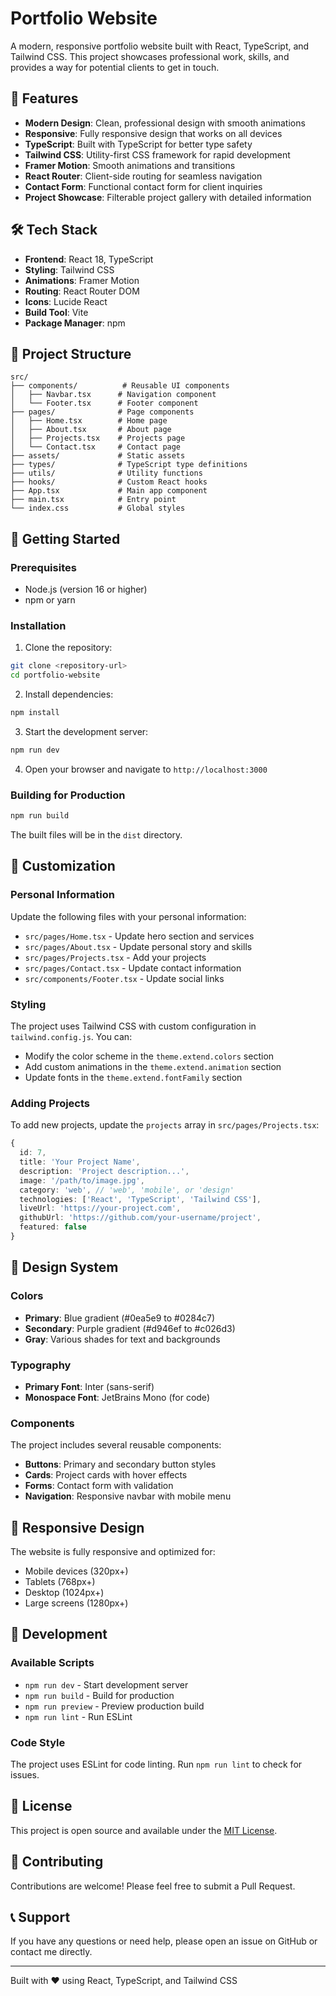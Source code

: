 # Portfolio Website

A modern, responsive portfolio website built with React, TypeScript, and Tailwind CSS. This project showcases professional work, skills, and provides a way for potential clients to get in touch.

## 🚀 Features

- **Modern Design**: Clean, professional design with smooth animations
- **Responsive**: Fully responsive design that works on all devices
- **TypeScript**: Built with TypeScript for better type safety
- **Tailwind CSS**: Utility-first CSS framework for rapid development
- **Framer Motion**: Smooth animations and transitions
- **React Router**: Client-side routing for seamless navigation
- **Contact Form**: Functional contact form for client inquiries
- **Project Showcase**: Filterable project gallery with detailed information

## 🛠️ Tech Stack

- **Frontend**: React 18, TypeScript
- **Styling**: Tailwind CSS
- **Animations**: Framer Motion
- **Routing**: React Router DOM
- **Icons**: Lucide React
- **Build Tool**: Vite
- **Package Manager**: npm

## 📁 Project Structure

```
src/
├── components/          # Reusable UI components
│   ├── Navbar.tsx      # Navigation component
│   └── Footer.tsx      # Footer component
├── pages/              # Page components
│   ├── Home.tsx        # Home page
│   ├── About.tsx       # About page
│   ├── Projects.tsx    # Projects page
│   └── Contact.tsx     # Contact page
├── assets/             # Static assets
├── types/              # TypeScript type definitions
├── utils/              # Utility functions
├── hooks/              # Custom React hooks
├── App.tsx             # Main app component
├── main.tsx            # Entry point
└── index.css           # Global styles
```

## 🚀 Getting Started

### Prerequisites

- Node.js (version 16 or higher)
- npm or yarn

### Installation

1. Clone the repository:

```bash
git clone <repository-url>
cd portfolio-website
```

2. Install dependencies:

```bash
npm install
```

3. Start the development server:

```bash
npm run dev
```

4. Open your browser and navigate to `http://localhost:3000`

### Building for Production

```bash
npm run build
```

The built files will be in the `dist` directory.

## 📝 Customization

### Personal Information

Update the following files with your personal information:

- `src/pages/Home.tsx` - Update hero section and services
- `src/pages/About.tsx` - Update personal story and skills
- `src/pages/Projects.tsx` - Add your projects
- `src/pages/Contact.tsx` - Update contact information
- `src/components/Footer.tsx` - Update social links

### Styling

The project uses Tailwind CSS with custom configuration in `tailwind.config.js`. You can:

- Modify the color scheme in the `theme.extend.colors` section
- Add custom animations in the `theme.extend.animation` section
- Update fonts in the `theme.extend.fontFamily` section

### Adding Projects

To add new projects, update the `projects` array in `src/pages/Projects.tsx`:

```typescript
{
  id: 7,
  title: 'Your Project Name',
  description: 'Project description...',
  image: '/path/to/image.jpg',
  category: 'web', // 'web', 'mobile', or 'design'
  technologies: ['React', 'TypeScript', 'Tailwind CSS'],
  liveUrl: 'https://your-project.com',
  githubUrl: 'https://github.com/your-username/project',
  featured: false
}
```

## 🎨 Design System

### Colors

- **Primary**: Blue gradient (#0ea5e9 to #0284c7)
- **Secondary**: Purple gradient (#d946ef to #c026d3)
- **Gray**: Various shades for text and backgrounds

### Typography

- **Primary Font**: Inter (sans-serif)
- **Monospace Font**: JetBrains Mono (for code)

### Components

The project includes several reusable components:

- **Buttons**: Primary and secondary button styles
- **Cards**: Project cards with hover effects
- **Forms**: Contact form with validation
- **Navigation**: Responsive navbar with mobile menu

## 📱 Responsive Design

The website is fully responsive and optimized for:

- Mobile devices (320px+)
- Tablets (768px+)
- Desktop (1024px+)
- Large screens (1280px+)

## 🔧 Development

### Available Scripts

- `npm run dev` - Start development server
- `npm run build` - Build for production
- `npm run preview` - Preview production build
- `npm run lint` - Run ESLint

### Code Style

The project uses ESLint for code linting. Run `npm run lint` to check for issues.

## 📄 License

This project is open source and available under the [MIT License](LICENSE).

## 🤝 Contributing

Contributions are welcome! Please feel free to submit a Pull Request.

## 📞 Support

If you have any questions or need help, please open an issue on GitHub or contact me directly.

---

Built with ❤️ using React, TypeScript, and Tailwind CSS
